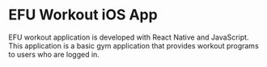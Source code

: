 # EFU Workout iOS App

EFU workout application is developed with React Native and JavaScript. This application is a basic gym application that provides workout programs to users who are logged in.
